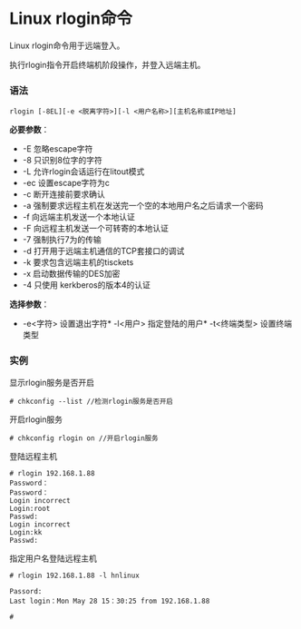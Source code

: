 
# Linux rlogin命令



Linux rlogin命令用于远端登入。

执行rlogin指令开启终端机阶段操作，并登入远端主机。

### 语法

```
rlogin [-8EL][-e <脱离字符>][-l <用户名称>][主机名称或IP地址]
```

**必要参数**：

*   -E 忽略escape字符
*   -8 只识别8位字的字符
*   -L 允许rlogin会话运行在litout模式
*   -ec 设置escape字符为c
*   -c 断开连接前要求确认
*   -a 强制要求远程主机在发送完一个空的本地用户名之后请求一个密码
*   -f 向远端主机发送一个本地认证
*   -F 向远程主机发送一个可转寄的本地认证
*   -7 强制执行7为的传输
*   -d 打开用于远端主机通信的TCP套接口的调试
*   -k 要求包含远端主机的tisckets
*   -x 启动数据传输的DES加密
*   -4 只使用 kerkberos的版本4的认证

**选择参数**：

*   -e&lt;字符&gt; 设置退出字符*   -l&lt;用户&gt; 指定登陆的用户*   -t&lt;终端类型&gt; 设置终端类型

### 实例

显示rlogin服务是否开启

```
# chkconfig --list //检测rlogin服务是否开启

```

开启rlogin服务

```
# chkconfig rlogin on //开启rlogin服务

```

登陆远程主机

```
# rlogin 192.168.1.88
Password：
Password：
Login incorrect
Login:root
Passwd:
Login incorrect
Login:kk
Passwd:

```

指定用户名登陆远程主机

```
# rlogin 192.168.1.88 -l hnlinux

Passord:
Last login：Mon May 28 15：30:25 from 192.168.1.88

# 

```



